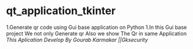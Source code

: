 # qt_application_tkinter
1.Generate qr code using Gui base application on Python
1.In this Gui base project We not only Generate qr Also we show The Qr in same Application
*This Aplication Develop By Gourab Karmakar ||Gksecurity*


